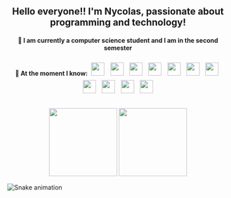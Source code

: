 <h2 align="center">Hello everyone!! I'm Nycolas, passionate about programming and technology!</h2>

<h4 align="center">
	📖 I am currently a computer science student and I am in the second semester
</h4>
<h4 align="center">
	🌱 At the moment I know:
	<img style="padding:5px" width="30px" src="https://cdn.jsdelivr.net/gh/devicons/devicon/icons/html5/html5-original.svg" />
	<img style="padding:5px" width="30px" src="https://cdn.jsdelivr.net/gh/devicons/devicon/icons/css3/css3-original.svg" />
	<img style="padding:5px" width="30px" src="https://cdn.jsdelivr.net/gh/devicons/devicon/icons/bootstrap/bootstrap-plain.svg" />
	<img style="padding:5px" width="30px" src="https://cdn.jsdelivr.net/gh/devicons/devicon/icons/javascript/javascript-plain.svg" />
	<img style="padding:5px" width="30px" src="https://cdn.jsdelivr.net/gh/devicons/devicon/icons/typescript/typescript-plain.svg" />
	<img style="padding:5px" width="30px" src="https://cdn.jsdelivr.net/gh/devicons/devicon/icons/vuejs/vuejs-original.svg" />
	<img style="padding:5px" width="30px" src="https://cdn.jsdelivr.net/gh/devicons/devicon/icons/react/react-original.svg" />
	<img style="padding:5px" width="30px" src="https://cdn.jsdelivr.net/gh/devicons/devicon/icons/php/php-plain.svg" />
	<img style="padding:5px" width="30px" src="https://cdn.jsdelivr.net/gh/devicons/devicon/icons/mysql/mysql-original.svg" />
	<img style="padding:5px" width="30px" src="https://cdn.jsdelivr.net/gh/devicons/devicon/icons/laravel/laravel-plain-wordmark.svg" />
	<img style="padding:5px" width="30px" src="https://cdn.jsdelivr.net/gh/devicons/devicon/icons/docker/docker-plain-wordmark.svg" />

</h4>

##
	
<div align="center">
  <img height="155em" src="https://github-readme-stats.vercel.app/api?username=nycolascruz&hide_border=true&show_icons=true&theme=tokyonight&include_all_commits=true&count_private=true"/>
  <img height="155em" src="https://github-readme-stats.vercel.app/api/top-langs/?username=nycolascruz&hide_border=true&layout=compact&langs_count=7&theme=tokyonight"/>
</div>

![Snake animation](https://github.com/nycolascruz/nycolascruz/blob/output/github-contribution-grid-snake.svg)
